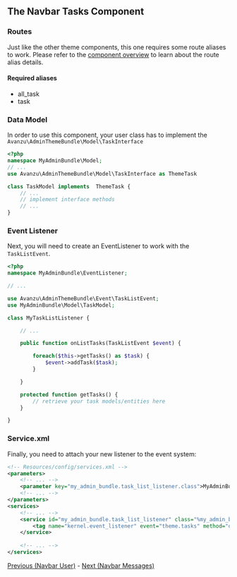 ## The Navbar Tasks Component

### Routes
Just like the other theme components, this one requires some route aliases to work. Please refer to the [component overview][1] to learn about the route alias details.
 
#### Required aliases
* all_task
* task

### Data Model

In order to use this component, your user class has to implement the `Avanzu\AdminThemeBundle\Model\TaskInterface`
```php
<?php
namespace MyAdminBundle\Model;
// ...
use Avanzu\AdminThemeBundle\Model\TaskInterface as ThemeTask

class TaskModel implements  ThemeTask {
	// ...
	// implement interface methods
	// ...
}
```
### Event Listener
Next, you will need to create an EventListener to work with the `TaskListEvent`.
```php
<?php
namespace MyAdminBundle\EventListener;

// ...

use Avanzu\AdminThemeBundle\Event\TaskListEvent;
use MyAdminBundle\Model\TaskModel;

class MyTaskListListener {

	// ...

	public function onListTasks(TaskListEvent $event) {

		foreach($this->getTasks() as $task) {
			$event->addTask($task);
		}

	}

	protected function getTasks() {
		// retrieve your task models/entities here
	}

}
```
### Service.xml

Finally, you need to attach your new listener to the event system:
```xml
<!-- Resources/config/services.xml -->
<parameters>
	<!-- ... -->
	<parameter key="my_admin_bundle.task_list_listener.class">MyAdminBundle\EventListener\MyTaskListListener</parameter>
	<!-- ... -->
</parameters>
<services>
	<!-- ... -->
	<service id="my_admin_bundle.task_list_listener" class="%my_admin_bundle.task_list_listener.class%">
        <tag name="kernel.event_listener" event="theme.tasks" method="onListTasks" />
    </service>
	
	<!-- ... -->
</services>
```

[Previous (Navbar User)][2] - [Next (Navbar Messages)][3]

[1]: component_events.md
[2]: https://github.com/avanzu/AdminThemeBundle/blob/master/Resources/docs/navbar_user.md
[3]: https://github.com/avanzu/AdminThemeBundle/blob/master/Resources/docs/navbar_messages.md
